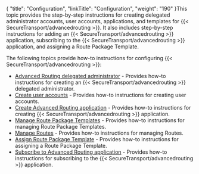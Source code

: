 {
    "title": "Configuration",
    "linkTitle": "Configuration",
    "weight": "190"
}This topic provides the step-by-step instructions for creating delegated administrator accounts, user accounts, applications, and templates for {{< SecureTransport/advancedrouting  >}}. It also includes step-by-step instructions for adding an {{< SecureTransport/advancedrouting  >}} application, subscribing to the {{< SecureTransport/advancedrouting  >}} application, and assigning a Route Package Template.

The following topics provide how-to instructions for configuring {{< SecureTransport/advancedrouting  >}}:

-   <a href="t_st_create_delegated_administrator" class="MCXref xref">Advanced Routing delegated administrator</a> - Provides how-to instructions for creating an {{< SecureTransport/advancedrouting >}} delegated administrator.
-   <a href="t_st_create_user_accounts" class="MCXref xref">Create user accounts</a> - Provides how-to instructions for creating user accounts.
-   <a href="t_st_create_advanced_routing_application" class="MCXref xref">Create Advanced Routing application</a> - Provides how-to instructions for creating {{< SecureTransport/advancedrouting >}} application.
-   <a href="t_st_manage_route_package_templates" class="MCXref xref">Manage Route Package Templates</a> - Provides how-to instructions for managing Route Package Templates.
-   <a href="t_st_manage_routes" class="MCXref xref">Manage Routes</a> - Provides how-to instructions for managing Routes.
-   <a href="t_st_assign_route_package_template" class="MCXref xref">Assign Route Package Template</a> - Provides how-to instructions for assigning a Route Package Template.
-   <a href="t_st_subscribe_advanced_routing_application" class="MCXref xref">Subscribe to Advanced Routing application</a> - Provides how-to instructions for subscribing to the {{< SecureTransport/advancedrouting >}} application.
